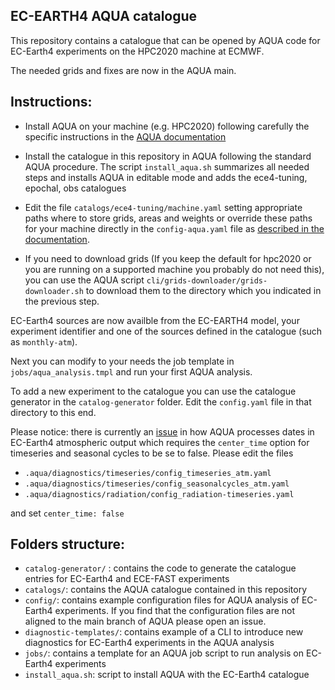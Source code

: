 ## EC-EARTH4 AQUA catalogue

This repository contains a catalogue that can be opened by AQUA code for EC-Earth4 experiments on the HPC2020 machine at ECMWF.

The needed grids and fixes are now in the AQUA main.

Instructions:
-------------

- Install AQUA on your machine (e.g. HPC2020) following carefully the specific instructions in the [AQUA documentation](https://aqua.readthedocs.io/en/latest/installation.html)

- Install the catalogue in this repository in AQUA following the standard AQUA procedure. 
  The script ``install_aqua.sh`` summarizes all needed steps and installs AQUA in editable mode and adds the ece4-tuning, epochal, obs catalogues

- Edit the file ``catalogs/ece4-tuning/machine.yaml`` setting appropriate paths where to store grids, areas and weights or override these paths for your machine directly in the ``config-aqua.yaml`` file as [described in the documentation](https://aqua.readthedocs.io/en/latest/advanced_topics.html#set-up-the-configuration-file).

- If you need to download grids (If you keep the default for hpc2020 or you are running on
  a supported machine you probably do not need this), you can use the AQUA script 
  ``cli/grids-downloader/grids-downloader.sh`` to download them to the directory which you indicated in the previous step.

EC-Earth4 sources are now availble from the EC-EARTH4 model, your experiment identifier and one of the sources defined in the catalogue (such as ``monthly-atm``).

Next you can modify to your needs the job template in ``jobs/aqua_analysis.tmpl`` and run your first AQUA analysis.

To add a new experiment to the catalogue you can use the catalogue generator in the ``catalog-generator`` folder. Edit the `config.yaml` file in that directory to this end.

Please notice: there is currently an [issue](https://github.com/DestinE-Climate-DT/AQUA/issues/2011) in how AQUA processes dates in EC-Earth4 atmospheric output which requires the `center_time` option for timeseries and seasonal cycles to be se to false.
Please edit the files 

- `.aqua/diagnostics/timeseries/config_timeseries_atm.yaml`
-  `.aqua/diagnostics/timeseries/config_seasonalcycles_atm.yaml`
-  `.aqua/diagnostics/radiation/config_radiation-timeseries.yaml`
  
and set `center_time: false`

Folders structure:
------------------

- `catalog-generator/` : contains the code to generate the catalogue entries for EC-Earth4 and ECE-FAST experiments
- `catalogs/`: contains the AQUA catalogue contained in this repository
- `config/`: contains example configuration files for AQUA analysis of EC-Earth4 experiments. If you find that the configuration files are not aligned to the main branch of AQUA please open an issue.
- `diagnostic-templates/`: contains example of a CLI to introduce new diagnostics for EC-Earth4 experiments in the AQUA analysis
- `jobs/`: contains a template for an AQUA job script to run analysis on EC-Earth4 experiments
- `install_aqua.sh`: script to install AQUA with the EC-Earth4 catalogue